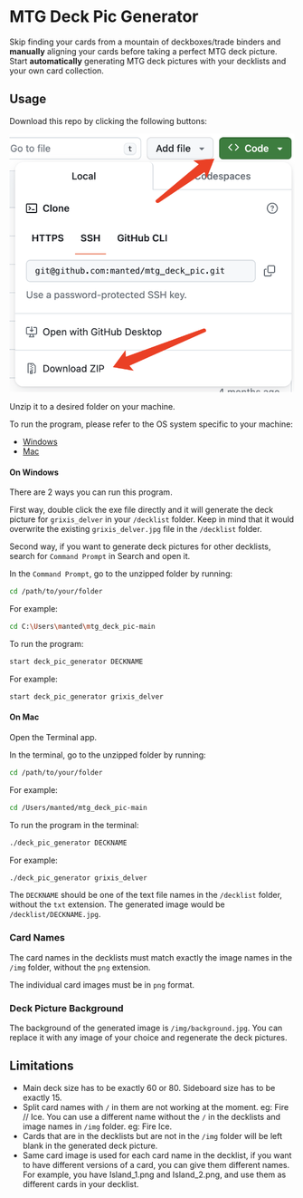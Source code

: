 # MTG Deck Pic Generator
Skip finding your cards from a mountain of deckboxes/trade binders and **manually** aligning your cards before taking a perfect MTG deck picture. Start **automatically** generating MTG deck pictures with your decklists and your own card collection.

## Usage
Download this repo by clicking the following buttons:

![download](https://github.com/manted/mtg_deck_pic/blob/main/screenshots/download.png?raw=true)

Unzip it to a desired folder on your machine.

To run the program, please refer to the OS system specific to your machine:
- [Windows](#on-windows)
- [Mac](#on-mac)

#### On Windows
There are 2 ways you can run this program.

First way, double click the exe file directly and it will generate the deck picture for `grixis_delver` in your `/decklist` folder. Keep in mind that it would overwrite the existing `grixis_delver.jpg` file in the `/decklist` folder.

Second way, if you want to generate deck pictures for other decklists, search for `Command Prompt` in Search and open it.

In the `Command Prompt`, go to the unzipped folder by running:
```sh
cd /path/to/your/folder
```

For example:
```sh
cd C:\Users\manted\mtg_deck_pic-main
```

To run the program:

```sh
start deck_pic_generator DECKNAME
```

For example:
```sh
start deck_pic_generator grixis_delver
```

#### On Mac
Open the Terminal app.

In the terminal, go to the unzipped folder by running:
```sh
cd /path/to/your/folder
```

For example:
```sh
cd /Users/manted/mtg_deck_pic-main
```

To run the program in the terminal:

```sh
./deck_pic_generator DECKNAME
```

For example:
```sh
./deck_pic_generator grixis_delver
```

The `DECKNAME` should be one of the text file names in the `/decklist` folder, without the `txt` extension. The generated image would be `/decklist/DECKNAME.jpg`.

### Card Names
The card names in the decklists must match exactly the image names in the `/img` folder, without the `png` extension.

The individual card images must be in `png` format.

### Deck Picture Background
The background of the generated image is `/img/background.jpg`. You can replace it with any image of your choice and regenerate the deck pictures.

## Limitations
- Main deck size has to be exactly 60 or 80. Sideboard size has to be exactly 15.
- Split card names with `/` in them are not working at the moment. eg: Fire // Ice. You can use a different name without the `/` in the decklists and image names in `/img` folder. eg: Fire Ice.
- Cards that are in the decklists but are not in the `/img` folder will be left blank in the generated deck picture.
- Same card image is used for each card name in the decklist, if you want to have different versions of a card, you can give them different names. For example, you have Island_1.png and Island_2.png, and use them as different cards in your decklist.
